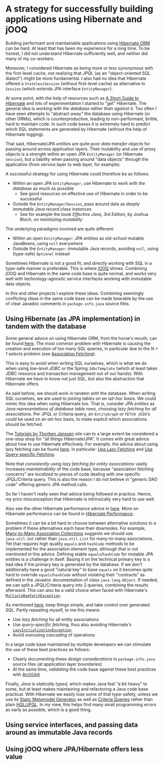 
# A strategy for successfully building applications using Hibernate and jOOQ

Building performant and maintainable applications using [Hibernate ORM](https://hibernate.org/orm/)
can be hard. At least that has been my experience for a long time. To be honest, I did not understand
Hibernate sufficiently well, and neither did many of my co-workers.

Moreover, I considered Hibernate as being more or less synonymous with the first-level cache, not realizing
that *JPQL* (as an "object-oriented SQL dialect") might be more fundamental. I also had no idea that
Hibernate offered a `StatelessSession` (without first-level cache) as alternative to `Session`
(which extends JPA interface `EntityManager`).

At some point, with the help of resources such as
[A Short Guide to Hibernate](https://docs.hibernate.org/orm/7.1/introduction/html_single/) and lots
of experimentation I started to "get" Hibernate. The general idea is *working with the database rather
than against it*. Too often I have seen attempts to "abstract away" the database using Hibernate (or
other ORMs), which is counterproductive, leading to non-performant, brittle, hard to maintain code. In
such code bases it is extremely hard to predict which SQL statements are generated by Hibernate (without
the help of Hibernate logging).

That said, Hibernate/JPA *entities* are quite poor *data transfer objects* for passing around across
application layers. Their mutability and use of proxy objects is a strength within an open
JPA `EntityManager` (or Hibernate `Session`), but a liability when passing around "data objects"
through the application (from service layer to web layer, for example).

A successful strategy for using Hibernate could therefore be as follows:
* Within an open JPA `EntityManager`, use Hibernate to work *with the database* as much as possible
  * See good resources on effective use of Hibernate in order to be successful
* Outside the `EntityManager`/`Session`, pass around data as *deeply immutable Java record class instances*
  * See for example the book *Effective Java, 3rd Edition*, by Joshua Bloch, on *minimizing mutability*

The underlying paradigms involved are quite different:
* Within an open `EntityManager`: JPA entities as old-school mutable JavaBeans, using `null` everywhere
* Outside the `EntityManager`: immutable Java records, avoiding `null`, using (type-safe) `Optional` instead

Sometimes Hibernate is not a good fit, and directly working with SQL in a type-safe manner is preferable.
This is where [jOOQ](https://www.jooq.org/) shines. Combining jOOQ and Hibernate in the same code base
is quite normal, and works very well with technology-agnostic service interfaces working with immutable
data objects.

In this and other projects I explore these ideas. Combining seemingly conflicting ideas in the same
code base can be made bearable by the use of clear Javadoc comments in `package-info.java` source files.

## Using Hibernate (as JPA implementation) in tandem with the database

Some general advice on using Hibernate ORM, from the horse's mouth, can be found
[here](https://docs.hibernate.org/orm/7.1/introduction/html_single/#advice). The most common problem
with Hibernate is causing the creation and execution of too many SQL queries, in particular due to the
*N + 1 selects* problem
(see [Association Fetching](https://docs.hibernate.org/orm/7.1/introduction/html_single/#association-fetching)).

This is easy to avoid when writing SQL ourselves, which is what we do when using *low-level JDBC* or
the Spring `JdbcTemplate` (which at least takes JDBC resource and transaction management out of our hands).
With Hibernate we have to know not just SQL, but also the abstraction that Hibernate offers.

As said before, we should work in tandem with the database. When writing SQL ourselves, we are used
to *joining tables on an ad-hoc basis*. We could mimic this idea when using Hibernate too.
That is, consider *JPA entities* as *Java representations of database table rows*, choosing *lazy
fetching* for *all associations*. Per JPQL or Criteria query, an `EntityGraph` or `FETCH JOIN`'s could be used on
an *ad-hoc* basis, to make explicit which associations should be fetched.

The [Tutorials by Thorben Janssen](https://thorben-janssen.com/tutorials/) site can to a large extent be considered
a one-stop shop for "all things Hibernate/JPA". It comes with great advice about how to use Hibernate
effectively. For example, the advice about using lazy fetching can be found
[here](https://thorben-janssen.com/hibernate-performance-tuning/). In particular:
[Use Lazy Fetching](https://thorben-janssen.com/hibernate-performance-tuning/#avoid-unnecessary-queries--choose-the-right-fetchtype)
and [Use Query-specific Fetching](https://thorben-janssen.com/hibernate-performance-tuning/#avoid-unnecessary-queries--use-queryspecific-fetching).

Note that *consistently using lazy fetching for entity associations* vastly increases *maintainability* of the
code base, because "association fetching concerns" are *localized* to pieces of code dealing with one specific
JPQL/Criteria query. This is also the reason I do not believe in "generic DAO code" offering generic
JPA method calls.

So far I haven't really seen that advice being followed in practice. Hence, my prior misconception that Hibernate is
intrinsically very hard to use well.

Also see the other Hibernate performance advice in
[here](https://thorben-janssen.com/hibernate-performance-tuning/). More on Hibernate performance can be
found in [Hibernate Performance](https://thorben-janssen.com/tutorials/#performance).

Sometimes it can be a bit hard to choose between alternative solutions to a problem if these alternatives
each have their downsides. For example,
[Many-to-Many Association Collections](https://thorben-janssen.com/5-common-hibernate-mistakes-that-cause-dozens-of-unexpected-queries/#4-modeling-manytomany-associations-as-a-list)
suggests we should use `java.util.Set` rather than `java.util.List` for many-to-many associations. Yet that
requires high quality `equals` and `hashCode` methods to be implemented for the association element type,
although that is not mentioned in this advice. Defining stable `equals`/`hashCode` for mutable JPA entities
is a challenge in itself. Basing it on the technical primary key is a bad idea if the primary key is
generated by the database. If we don't additionally have a good "natural key" to base `equals` on it
becomes quite hard to override `equals`/`hashCode` without violating their "contracts" as defined in
the Javadoc documentation of class `java.lang.Object`. If needed, we can split a JPQL/Criteria query into 2
queries, combining the results afterward. This can also be a valid choice when faced with Hibernate's
[`MultipleBagFetchException`](https://thorben-janssen.com/fix-multiplebagfetchexception-hibernate/).

As mentioned [here](https://docs.hibernate.org/orm/7.1/introduction/html_single/#advice), keep things
simple, and take control over generated SQL. Partly repeating myself, to me this means:
* Use *lazy fetching* for all entity associations
* Use *query-specific fetching*, thus also avoiding Hibernate's [`LazyInitializationException`](https://thorben-janssen.com/lazyinitializationexception/)
* Avoid overusing *cascading* of operations

In a large code base maintained by multiple developers we can stimulate the use of these best practices
as follows:
* Clearly documenting these *design considerations* in `package-info.java` source files (at application layer boundaries)
* At the same time, *validating* the code base against these best practices with [ArchUnit](https://www.archunit.org/)

Finally, *Java is statically typed*, which makes Java feel "a bit heavy" to some, but at least makes
maintaining and refactoring a Java code base practical. With Hibernate we easily lose some of that type-safety,
unless we use its [Static Metamodel Generator](https://docs.hibernate.org/orm/7.2/userguide/html_single/#tooling-modelgen)
as well as [Criteria Queries](https://docs.hibernate.org/orm/7.2/userguide/html_single/#criteria)
rather than plain [HQL/JPQL](https://docs.hibernate.org/orm/7.2/userguide/html_single/#hql). In my view,
this helps find many small programming errors as early as possible, which is a good thing.

## Using service interfaces, and passing data around as immutable Java records


## Using jOOQ where JPA/Hibernate offers less value

